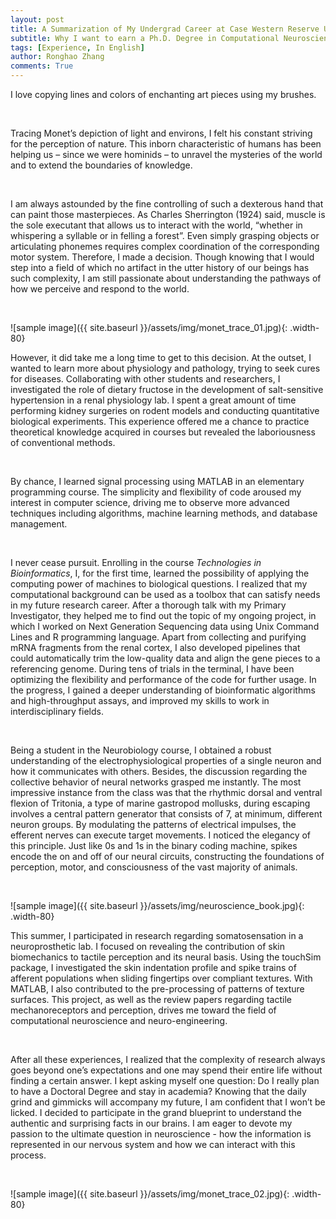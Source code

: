 ```yaml
---
layout: post
title: A Summarization of My Undergrad Career at Case Western Reserve University
subtitle: Why I want to earn a Ph.D. Degree in Computational Neuroscience and Neuro-Engineering
tags: [Experience, In English]
author: Ronghao Zhang
comments: True 
---
```


<p>I love copying lines and colors of enchanting art pieces using my brushes.</p> <br>

<p>Tracing Monet’s depiction of light and environs, I felt his constant striving for the perception of nature. This inborn characteristic of humans has been helping us – since we were hominids – to unravel the mysteries of the world and to extend the boundaries of knowledge.</p><br>

<p>I am always astounded by the fine controlling of such a dexterous hand that can paint those masterpieces. As Charles Sherrington (1924) said, muscle is the sole executant that allows us to interact with the world, “whether in whispering a syllable or in felling a forest”. Even simply grasping objects or articulating phonemes requires complex coordination of the corresponding motor system. Therefore, I made a decision. Though knowing that I would step into a field of which no artifact in the utter history of our beings has such complexity, I am still passionate about understanding the pathways of how we perceive and respond to the world.</p><br>

![sample image]({{ site.baseurl }}/assets/img/monet_trace_01.jpg){: .width-80}

<p>However, it did take me a long time to get to this decision. At the outset, I wanted to learn more about physiology and pathology, trying to seek cures for diseases. Collaborating with other students and researchers, I investigated the role of dietary fructose in the development of salt-sensitive hypertension in a renal physiology lab. I spent a great amount of time performing kidney surgeries on rodent models and conducting quantitative biological experiments. This experience offered me a chance to practice theoretical knowledge acquired in courses but revealed the laboriousness of conventional methods.</p><br>

<p>By chance, I learned signal processing using MATLAB in an elementary programming course. The simplicity and flexibility of code aroused my interest in computer science, driving me to observe more advanced techniques including algorithms, machine learning methods, and database management.</p><br>

<p>I never cease pursuit. Enrolling in the course <i>Technologies in Bioinformatics</i>, I, for the first time, learned the possibility of applying the computing power of machines to biological questions. I realized that my computational background can be used as a toolbox that can satisfy needs in my future research career. After a thorough talk with my Primary Investigator, they helped me to find out the topic of my ongoing project, in which I worked on Next Generation Sequencing data using Unix Command Lines and R programming language. Apart from collecting and purifying mRNA fragments from the renal cortex, I also developed pipelines that could automatically trim the low-quality data and align the gene pieces to a referencing genome. During tens of trials in the terminal, I have been optimizing the flexibility and performance of the code for further usage. In the progress, I gained a deeper understanding of bioinformatic algorithms and high-throughput assays, and improved my skills to work in interdisciplinary fields.</p><br>

<p>Being a student in the Neurobiology course, I obtained a robust understanding of the electrophysiological properties of a single neuron and how it communicates with others. Besides, the discussion regarding the collective behavior of neural networks grasped me instantly. The most impressive instance from the class was that the rhythmic dorsal and ventral flexion of Tritonia, a type of marine gastropod mollusks, during escaping involves a central pattern generator that consists of 7, at minimum, different neuron groups. By modulating the patterns of electrical impulses, the efferent nerves can execute target movements. I noticed the elegancy of this principle. Just like 0s and 1s in the binary coding machine, spikes encode the on and off of our neural circuits, constructing the foundations of perception, motor, and consciousness of the vast majority of animals.</p><br>

![sample image]({{ site.baseurl }}/assets/img/neuroscience_book.jpg){: .width-80}

<p>This summer, I participated in research regarding somatosensation in a neuroprosthetic lab. I focused on revealing the contribution of skin biomechanics to tactile perception and its neural basis. Using the touchSim package, I investigated the skin indentation profile and spike trains of afferent populations when sliding fingertips over compliant textures. With MATLAB, I also contributed to the pre-processing of patterns of texture surfaces. This project, as well as the review papers regarding tactile mechanoreceptors and perception, drives me toward the field of computational neuroscience and neuro-engineering.</p><br>

<p>After all these experiences, I realized that the complexity of research always goes beyond one’s expectations and one may spend their entire life without finding a certain answer. I kept asking myself one question: Do I really plan to have a Doctoral Degree and stay in academia? Knowing that the daily grind and gimmicks will accompany my future, I am confident that I won’t be licked. I decided to participate in the grand blueprint to understand the authentic and surprising facts in our brains. I am eager to devote my passion to the ultimate question in neuroscience - how the information is represented in our nervous system and how we can interact with this process.</p><br>

![sample image]({{ site.baseurl }}/assets/img/monet_trace_02.jpg){: .width-80}